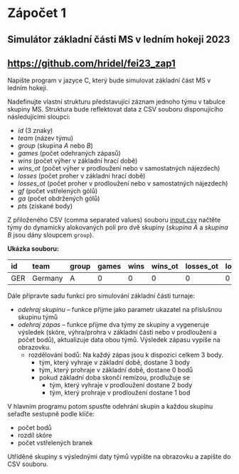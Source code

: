 # Zápočet 1
## Simulátor základní části MS v ledním hokeji 2023

## https://github.com/hridel/fei23_zap1


Napište program v jazyce C, který bude simulovat základní část MS v ledním hokeji.

Nadefinujte vlastní strukturu představující záznam jednoho týmu v tabulce skupiny MS.
Struktura bude reflektovat data z CSV souboru disponujícího následujícími sloupci:
* _id_ (3 znaky)
* _team_ (název týmu)
* _group_ (skupina _A_ nebo _B_)
* _games_ (počet odehraných zápasů)
* _wins_ (počet výher v základní hrací době)
* _wins_ot_ (počet výher v prodloužení nebo v samostatných nájezdech)
* _losses_ (počet proher v základní hrací době)
* _losses_ot_ (počet proher v prodloužení nebo v samostatných nájezdech)
* _gf_ (počet vstřelených gólů)
* _ga_ (počet obdržených gólů)
* _pts_ (získané body)

Z přiloženého CSV (comma separated values) souboru [input.csv](data%2Finput.csv) načtěte týmy do dynamicky alokovaných polí pro dvě skupiny
(_skupina A_ a _skupina B_ jsou dány sloupcem `group`).

**Ukázka souboru:**

| id | team | group | games | wins | wins\_ot | losses\_ot | losses | gf | ga | pts |
| :--- | :--- | :--- | :--- | :--- | :--- | :--- | :--- | :--- | :--- | :--- |
| GER | Germany | A | 0 | 0 | 0 | 0 | 0 | 0 | 0 | 0 |

Dále připravte sadu funkcí pro simulování základní části turnaje:

* _odehraj skupinu_ – funkce přijme jako parametr ukazatel na příslušnou skupinu týmů
* _odehraj zápas_ – funkce přijme dva týmy ze skupiny a vygeneruje výsledek (skóre, výhra/prohra v základní části nebo
v prodloužení a počet bodů), aktualizuje data obou týmů. Výsledek zápasu vypíše na obrazovku.
    * rozdělování bodů: Na každý zápas jsou k dispozici celkem 3 body.
        * tým, který vyhraje v základní době, dostane 3 body
        * tým, který prohraje v základní době, dostane 0 bodů
        * pokud základní doba skončí remízou, prodlužuje se
            * tým, který vyhraje v prodloužení dostane 2 body
            * tým, který prohraje v prodloužení dostane 1 bod

V hlavním programu potom spusťte odehrání skupin a každou skupinu seřaďte sestupně podle klíče:
* počet bodů
* rozdíl skóre
* počet vstřelených branek

Utříděné skupiny s výslednými daty týmů vypište na obrazovku a zapište do CSV souboru.
